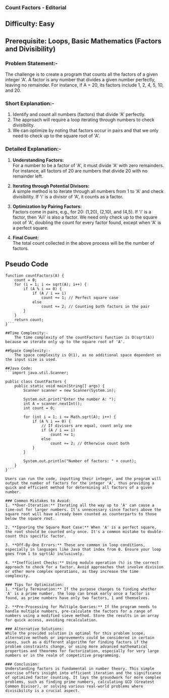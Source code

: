 ### **Count Factors - Editorial**
## Difficulty: Easy

## Prerequisite: Loops, Basic Mathematics (Factors and Divisibility)

### Problem Statement:-
The challenge is to create a program that counts all the factors of a given integer 'A'. A factor is any number that divides a given number perfectly, leaving no remainder. For instance, if A = 20, its factors include 1, 2, 4, 5, 10, and 20.

### Short Explanation:-
1. Identify and count all numbers (factors) that divide 'A' perfectly.
2. The approach will require a loop iterating through numbers to check divisibility.
3. We can optimize by noting that factors occur in pairs and that we only need to check up to the square root of 'A'.

### Detailed Explanation:-

1. **Understanding Factors:**  
   For a number to be a factor of 'A', it must divide 'A' with zero remainders. For instance, all factors of 20 are numbers that divide 20 with no remainder left.

2. **Iterating through Potential Divisors:**  
   A simple method is to iterate through all numbers from 1 to 'A' and check divisibility. If 'i' is a divisor of 'A', it counts as a factor.

3. **Optimization by Pairing Factors:**  
   Factors come in pairs, e.g., for 20: (1,20), (2,10), and (4,5). If 'i' is a factor, then 'A/i' is also a factor. We need only check up to the square root of 'A', doubling the count for every factor found, except when 'A' is a perfect square.

4. **Final Count:**  
   The total count collected in the above process will be the number of factors.

## Pseudo Code

```plaintext
function countFactors(A) {
    count = 0;
    for (i = 1; i <= sqrt(A); i++) {
        if (A % i == 0) {
            if (A / i == i)
                count += 1; // Perfect square case
            else
                count += 2; // Counting both factors in the pair
        }
    }
    return count;
}```

##Time Complexity:-
    The time complexity of the countFactors function is O(sqrt(A)) because we iterate only up to the square root of 'A'.

##Space Complexity:-
    The space complexity is O(1), as no additional space dependent on the input size is used.

##Java Code:
```import java.util.Scanner;

public class CountFactors {
    public static void main(String[] args) {
        Scanner scanner = new Scanner(System.in);
        
        System.out.print("Enter the number A: ");
        int A = scanner.nextInt();
        int count = 0;

        for (int i = 1; i <= Math.sqrt(A); i++) {
            if (A % i == 0) {
                // If divisors are equal, count only one
                if (A / i == i)
                    count += 1;
                else
                    count += 2; // Otherwise count both
            }
        }

        System.out.println("Number of factors: " + count);
    }
}```
  
Users can run the code, inputting their integer, and the program will output the number of factors for the integer 'A', thus providing a quick and efficient method for determining all factors of a given number.

### Common Mistakes to Avoid:
1. **Over-Iteration:** Iterating all the way up to 'A' can cause a time-out for larger numbers. It's unnecessary since factors above the square root will have already been counted as counterparts to those below the square root.
   
2. **Ignoring the Square Root Case:** When 'A' is a perfect square, the root should be counted only once. It's a common mistake to double-count this specific factor.
   
3. **Off-By-One Errors:** These are common in loop conditions, especially in languages like Java that index from 0. Ensure your loop goes from 1 to sqrt(A) inclusively.

4. **Inefficient Checks:** Using modulo operation (%) is the correct approach to check for a factor. Avoid approaches that involve division or other more complex operations, as they increase the time complexity.

### Tips for Optimization:
1. **Early Termination:** If the purpose changes to finding whether 'A' is a prime number, the loop can break early once a factor is found, as prime numbers have only two factors, 1 and themselves.

2. **Pre-Processing for Multiple Queries:** If the program needs to handle multiple numbers, pre-calculate the factors for a range of numbers using a modified sieve method. Store the results in an array for quick access, avoiding recalculation.

### Alternative Solutions:
While the provided solution is optimal for this problem scope, alternative methods or improvements could be considered in certain cases, such as a different algorithm for finding factors if the problem constraints change, or using more advanced mathematical properties and theorems for factorization, especially for very large numbers or in the realm of competitive programming.

### Conclusion:
Understanding factors is fundamental in number theory. This simple exercise offers insight into efficient iteration and the significance of optimized factor counting. It lays the groundwork for more complex problems, such as finding prime numbers, calculating GCD (Greatest Common Divisor), or solving various real-world problems where divisibility is a crucial aspect.
